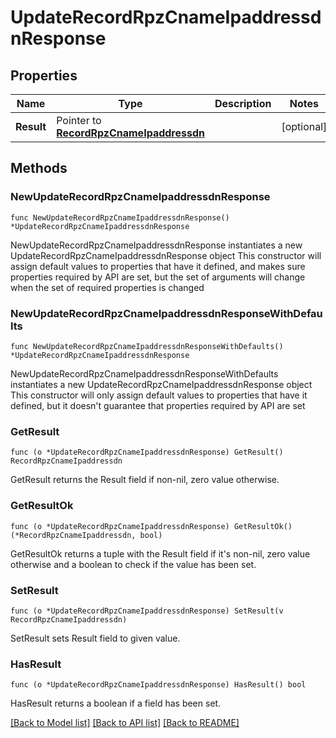 # UpdateRecordRpzCnameIpaddressdnResponse

## Properties

Name | Type | Description | Notes
------------ | ------------- | ------------- | -------------
**Result** | Pointer to [**RecordRpzCnameIpaddressdn**](RecordRpzCnameIpaddressdn.md) |  | [optional] 

## Methods

### NewUpdateRecordRpzCnameIpaddressdnResponse

`func NewUpdateRecordRpzCnameIpaddressdnResponse() *UpdateRecordRpzCnameIpaddressdnResponse`

NewUpdateRecordRpzCnameIpaddressdnResponse instantiates a new UpdateRecordRpzCnameIpaddressdnResponse object
This constructor will assign default values to properties that have it defined,
and makes sure properties required by API are set, but the set of arguments
will change when the set of required properties is changed

### NewUpdateRecordRpzCnameIpaddressdnResponseWithDefaults

`func NewUpdateRecordRpzCnameIpaddressdnResponseWithDefaults() *UpdateRecordRpzCnameIpaddressdnResponse`

NewUpdateRecordRpzCnameIpaddressdnResponseWithDefaults instantiates a new UpdateRecordRpzCnameIpaddressdnResponse object
This constructor will only assign default values to properties that have it defined,
but it doesn't guarantee that properties required by API are set

### GetResult

`func (o *UpdateRecordRpzCnameIpaddressdnResponse) GetResult() RecordRpzCnameIpaddressdn`

GetResult returns the Result field if non-nil, zero value otherwise.

### GetResultOk

`func (o *UpdateRecordRpzCnameIpaddressdnResponse) GetResultOk() (*RecordRpzCnameIpaddressdn, bool)`

GetResultOk returns a tuple with the Result field if it's non-nil, zero value otherwise
and a boolean to check if the value has been set.

### SetResult

`func (o *UpdateRecordRpzCnameIpaddressdnResponse) SetResult(v RecordRpzCnameIpaddressdn)`

SetResult sets Result field to given value.

### HasResult

`func (o *UpdateRecordRpzCnameIpaddressdnResponse) HasResult() bool`

HasResult returns a boolean if a field has been set.


[[Back to Model list]](../README.md#documentation-for-models) [[Back to API list]](../README.md#documentation-for-api-endpoints) [[Back to README]](../README.md)


